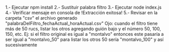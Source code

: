 1.- Ejecutar npm install
2.- Sustituir palabra filtro
3.- Ejecutar node index.js
4.- Verificar mensaje en consola de !Extracción exitosa!
5.- Revisar en la carpeta "csv" el archivo generado "palabraDelFiltro_fechaActual_horaActual.csv"
Ojo: cuando el filtro tiene más de 50 rucs, listar los otros agregando guión bajo y el número 50, 100, 150, etc. Ej: si el filtro original es igual a "montalvo" entonces este pasaría a ser igual a "montalvo_50" para listar los otros 50 sería "montalvo_100" y así sucesivamente
